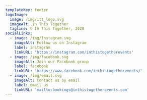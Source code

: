 ```yaml
---
templateKey: footer
logoImage:
  image: /img/itt_logo.svg
  imageAlt: In This Together
  tagline: © In This Together, 2020
socialLinks:
  - image: /img/Instagram.svg
    imageAlt: Follow us on Instagram
    label: instagram
    linkURL: 'https://instagram.com/inthistogetherevents'
  - image: /img/facebook.svg
    imageAlt: Join our Facebook group
    label: facebook
    linkURL: 'https://www.facebook.com/inthistogetherevents/'
  - image: /img/email.svg
    imageAlt: Contact us by email
    label: email us
    linkURL: 'mailto:bookings@inthistogetherevents.com'
---
```


